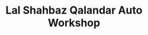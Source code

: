---
title: "Lal Shahbaz Qalandar Auto Workshop"
url: /hydrabd/lal-shahbaz-qalandar-auto-workshop/
shop: Autowerkstatt
---
